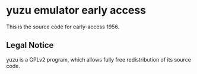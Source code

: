 yuzu emulator early access
=============

This is the source code for early-access 1956.

## Legal Notice

yuzu is a GPLv2 program, which allows fully free redistribution of its source code.